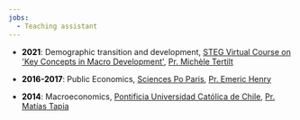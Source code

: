 ```yaml
---
jobs:
  - Teaching assistant
---
```


* <b style="color:black">2021</b>: Demographic transition and development, [STEG Virtual Course on 'Key Concepts in Macro Development'](https://steg.cepr.org/courses/steg-virtual-course-key-concepts-macro-development), [Pr. Michèle Tertilt](http://tertilt.vwl.uni-mannheim.de/)

* <b style="color:black">2016-2017</b>: Public Economics, [Sciences Po Paris](https://www.sciencespo.fr/en), [Pr. Emeric Henry](https://sites.google.com/site/emericmlhenry/home)  
   
* <b style="color:black">2014</b>: Macroeconomics, [Pontificia Universidad Católica de Chile](https://economia.uc.cl/programas-academicos/magister-en-economia/), [Pr. Matías Tapia](https://www.bcentral.cl/en/web/banco-central/investigadores/matias-tapia) 

    


                    
